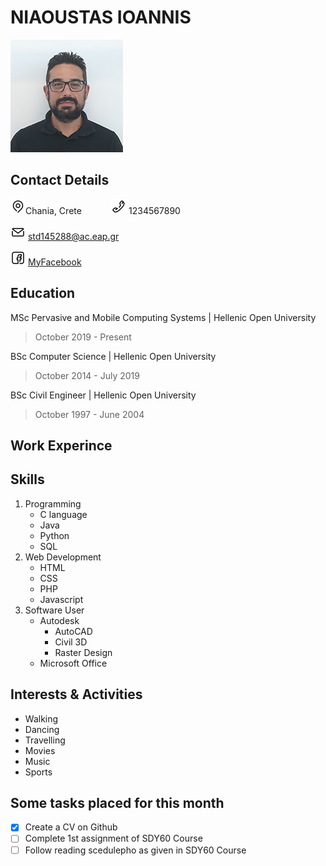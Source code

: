 # NIAOUSTAS IOANNIS             
![Nioaustas Ioannis](/images/niaoustasStudy3.jpg) 


## Contact Details
![Address](/icons/map.png)Chania, Crete &nbsp; &nbsp;&nbsp;&nbsp;&nbsp;&nbsp;&nbsp;&nbsp;&nbsp;&nbsp;![Phone](/icons/phone.png) 1234567890

![Email](/icons/email.png) std145288@ac.eap.gr

![Facebook](/icons/facebook.png) [MyFacebook](http://facebook.com)

## Education
MSc Pervasive and Mobile Computing Systems | Hellenic Open University
>October 2019 - Present

BSc Computer Science | Hellenic Open University
>October 2014 - July 2019

BSc Civil Engineer | Hellenic Open University
>October 1997 - June 2004

## Work Experince

## Skills
1. Programming
   - C language
   - Java
   - Python
   - SQL
2. Web Development
   - HTML
   - CSS
   - PHP
   - Javascript
3. Software User
   - Autodesk
     - AutoCAD
     - Civil 3D
     - Raster Design
    - Microsoft Office

## Interests & Activities
- Walking
- Dancing
- Travelling
- Movies
- Music
- Sports

## Some tasks placed for this month
- [x] Create a CV on Github
- [ ] Complete 1st assignment of SDY60 Course
- [ ] Follow reading scedulepho as given in SDY60 Course
